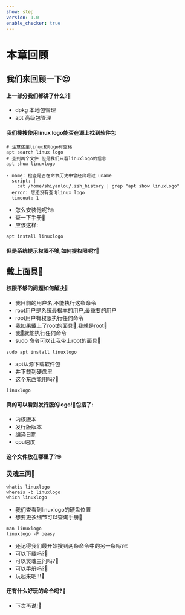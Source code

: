 ```yaml
---
show: step
version: 1.0
enable_checker: true
---
```


# 本章回顾

## 我们来回顾一下😌

#### 上一部分我们都讲了什么?🤔

- dpkg 本地包管理
- apt  高级包管理

#### 我们搜搜使用linux logo能否在源上找到软件包
```shell
# 注意这里linux和logo有空格
apt search linux logo
# 查到两个文件 但是我们只看linuxlogo的信息
apt show linuxlogo
```

```checker
- name: 检查是否在命令历史中曾经出现过 uname
  script: |
    cat /home/shiyanlou/.zsh_history | grep "apt show linuxlogo"
  error: 您还没有查询linux logo
  timeout: 1
```

- 怎么安装他呢?🙄
- 查一下手册📕
- 应该这样:

```shell
apt install linuxlogo
```

#### 但是系统提示权限不够,如何提权限呢?🤔

## 戴上面具👺

#### 权限不够的问题如何解决🤫

- 我目前的用户名,不能执行这条命令
- root用户是系统最根本的用户,最重要的用户
- root用户有权限执行任何命令
- 我如果戴上了root的面具👺,我就是root👺
- 我👺就能执行任何命令
- sudo 命令可以让我带上root的面具👺

```shell
sudo apt install linuxlogo
```

- apt从源下载软件包
- 并下载到硬盘里
- 这个东西能用吗?🤪

```shell
linuxlogo
```

#### 真的可以看到发行版的logo!🍥包括了:
- 内核版本
- 发行版版本
- 编译日期
- cpu速度
#### 这个文件放在哪里了?🙄

### 灵魂三问🤔

```shell
whatis linuxlogo
whereis -b linuxlogo
which linuxlogo
```

- 我们查看到linuxlogo的硬盘位置
- 想要更多细节可以查询手册📕

```shell
man linuxlogo
linuxlogo -F oeasy
```

- 还记得我们最开始搜到两条命令中的另一条吗?🙄
- 可以下载吗?🤪
- 可以灵魂三问吗?🤪
- 可以手册吗?🤪
- 玩起来吧!!!🎲

#### 还有什么好玩的命令吗?🤔
- 下次再说!👋